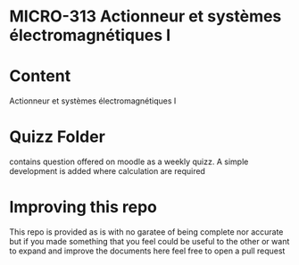 # MICRO-313 Actionneur et systèmes électromagnétiques I 

# Content
Actionneur et systèmes électromagnétiques I 

# Quizz Folder
contains question offered on moodle as a weekly quizz.
A simple development is added where calculation are required


# Improving this repo

This repo is provided as is with no garatee of being complete nor accurate but if you made something that you feel could be useful to the other or want to expand and improve the documents here feel free to open a pull request